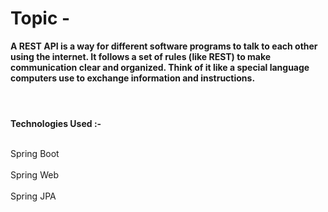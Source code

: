 # Topic -
<b>A REST API is a way for different software programs to talk to each other using the internet. It follows a set of rules (like REST) to make communication clear and organized. Think of it like a special language computers use to exchange information and instructions.</b>
<h1> </h1>
<b> <br> Technologies Used :- </b></br>

<br> Spring Boot </br>
<br> Spring Web </br>
<br> Spring JPA </br>
